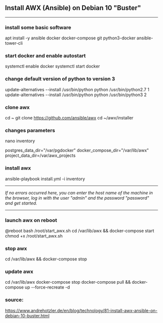 ## Install AWX (Ansible) on Debian 10 "Buster"
---

### install some basic software
apt install -y ansible docker docker-compose git python3-docker ansible-tower-cli

### start docker and enable autostart
systemctl enable docker
systemctl start docker

### change default version of python to version 3
update-alternatives --install /usr/bin/python python /usr/bin/python2.7 1
update-alternatives --install /usr/bin/python python /usr/bin/python3 2

### clone awx
cd ~
git clone https://github.com/ansible/awx
cd ~/awx/installer

### changes parameters
nano inventory

postgres_data_dir="/var/pgdocker"
docker_compose_dir="/var/lib/awx"
project_data_dir=/var/awx_projects

### install awx
ansible-playbook install.yml -i inventory

---

*If no errors occurred here, you can enter the host name of the machine in the browser, log in with the user 
"admin" and the password "password" and get started.*

---

### launch awx on reboot
@reboot bash /root/start_awx.sh
cd /var/lib/awx && docker-compose start
chmod +x /root/start_awx.sh

### stop awx 
cd /var/lib/awx && docker-compose stop

### update awx
cd /var/lib/awx
docker-compose stop
docker-compose pull && docker-compose up --force-recreate -d

### source:
https://www.andrehotzler.de/en/blog/technology/81-install-awx-ansible-on-debian-10-buster.html
